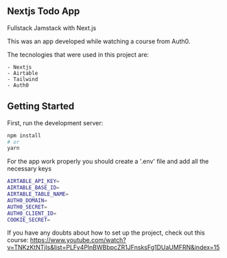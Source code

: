 ## Nextjs Todo App

Fullstack Jamstack with Next.js

This was an app developed while watching a course from Auth0.

The tecnologies that were used in this project are:

    - Nextjs
    - Airtable
    - Tailwind
    - Auth0

## Getting Started

First, run the development server:

```bash
npm install
# or
yarn
```

For the app work properly you should create a '.env' file and add all the necessary keys

```bash
AIRTABLE_API_KEY=
AIRTABLE_BASE_ID=
AIRTABLE_TABLE_NAME=
AUTH0_DOMAIN=
AUTH0_SECRET=
AUTH0_CLIENT_ID=
COOKIE_SECRET=
```

If you have any doubts about how to set up the project, check out this course:
https://www.youtube.com/watch?v=TNKzKtNTjls&list=PLFy4PlnBWBbpcZR1JFnsksFg1DUaUMFRN&index=15

